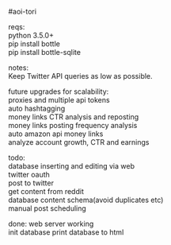 #aoi-tori

reqs:  
python 3.5.0+  
pip install bottle  
pip install bottle-sqlite

notes:  
Keep Twitter API queries as low as possible.

future upgrades for scalability:  
proxies and multiple api tokens  
auto hashtagging  
money links CTR analysis and reposting  
money links posting frequency analysis  
auto amazon api money links  
analyze account growth, CTR and earnings

todo:  
database inserting and editing via web  
twitter oauth  
post to twitter  
get content from reddit  
database content schema(avoid duplicates etc)  
manual post scheduling

done:
web server working  
init database
print database to html